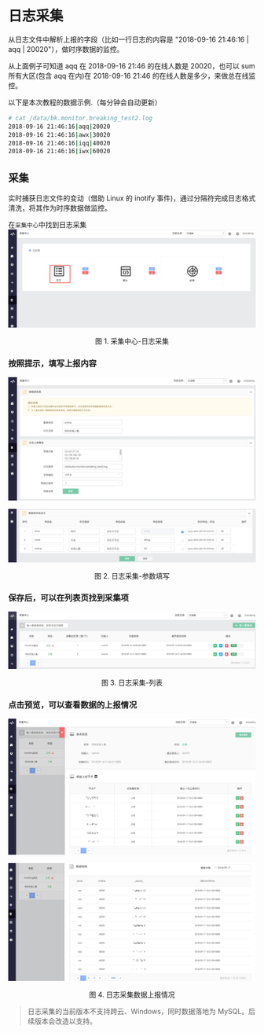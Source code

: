 # 日志采集

从日志文件中解析上报的字段（比如一行日志的内容是 "2018-09-16 21:46:16 | aqq | 20020"），做时序数据的监控。

从上面例子可知道 aqq 在 2018-09-16 21:46 的在线人数是 20020，也可以 sum 所有大区(包含 aqq 在内)在 2018-09-16 21:46 的在线人数是多少，来做总在线监控。

以下是本次教程的数据示例.（每分钟会自动更新）

```bash
# cat /data/bk.monitor.breaking_test2.log
2018-09-16 21:46:16|aqq|20020
2018-09-16 21:46:16|awx|30020
2018-09-16 21:46:16|iqq|40020
2018-09-16 21:46:16|iwx|60020
```

## 采集

实时捕获日志文件的变动（借助 Linux 的 inotify 事件)，通过分隔符完成日志格式清洗，将其作为时序数据做监控。

在`采集中心`中找到日志采集
![](../../assets/15371526106727.jpg)
<center>图 1. 采集中心-日志采集</center>

### 按照提示，填写上报内容
![](../../assets/15371526358565.jpg)

![](../../assets/15371526592941.jpg)
<center>图 2. 日志采集-参数填写</center>

### 保存后，可以在列表页找到采集项
![](../../assets/15371526876614.jpg)
<center>图 3. 日志采集-列表</center>

### 点击预览，可以查看数据的上报情况
![](../../assets/15371527223615.jpg)

![](../../assets/15371527730887.jpg)
<center>图 4. 日志采集数据上报情况</center>

> 日志采集的当前版本不支持跨云、Windows，同时数据落地为 MySQL。后续版本会改造以支持。
